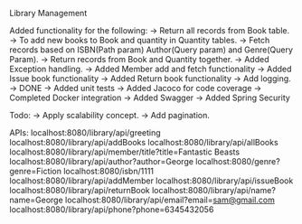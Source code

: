 Library Management

Added functionality for the following:
-> Return all records from Book table.
-> To add new books to Book and quantity in Quantity tables.
-> Fetch records based on ISBN(Path param) Author(Query param) and Genre(Query Param).
-> Return records from Book and Quantity together.
-> Added Exception handling.
-> Added Member add and fetch functionality
-> Added Issue book functionality
-> Added Return book functionality
-> Add logging. -> DONE
-> Added unit tests 
-> Added Jacoco for code coverage
-> Completed Docker integration 
-> Added Swagger
-> Added Spring Security

Todo:
-> Apply scalability concept.
-> Add pagination.

APIs:
localhost:8080/library/api/greeting
localhost:8080/library/api/addBooks
localhost:8080/library/api/allBooks
localhost:8080/library/api/member/title?title=Fantastic Beasts
localhost:8080/library/api/author?author=George
localhost:8080/genre?genre=Fiction
localhost:8080/isbn/1111
localhost:8080/library/api/addMember
localhost:8080/library/api/issueBook
localhost:8080/library/api/returnBook
localhost:8080/library/api/name?name=George
localhost:8080/library/api/email?email=sam@gmail.com
localhost:8080/library/api/phone?phone=6345432056
